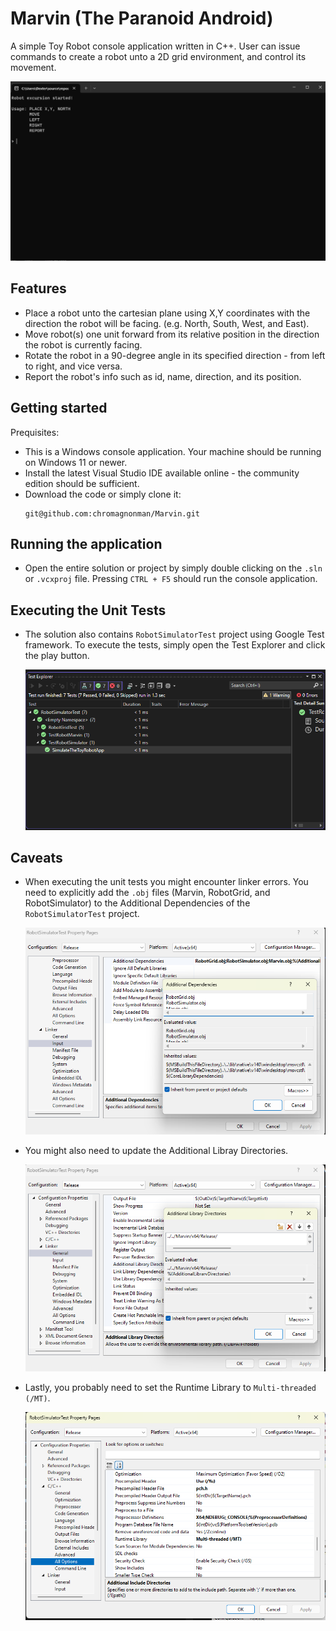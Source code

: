 # Marvin (The Paranoid Android)
A simple Toy Robot console application written in C++. User can issue commands to create a robot unto a 2D grid environment, and control its movement.

![SimulatorMenu](SImulatorMenu.png)

## Features

- Place a robot unto the cartesian plane using X,Y coordinates with the direction the robot will be facing. (e.g. North, South, West, and East).
- Move robot(s) one unit forward from its relative position in the direction the robot is currently facing.
- Rotate the robot in a 90-degree angle in its specified direction - from left to right, and vice versa.
- Report the robot's info such as id, name, direction, and its position.

## Getting started
Prequisites:
- This is a Windows console application. Your machine should be running on Windows 11 or newer.
- Install the latest Visual Studio IDE available online - the community edition should be sufficient.
- Download the code or simply clone it:
	```
	git@github.com:chromagnonman/Marvin.git
	```
## Running the application
-  Open the entire solution or project by simply double clicking on the `.sln` or `.vcxproj` file. Pressing `CTRL + F5` should run the console application.

## Executing the Unit Tests
- The solution also contains `RobotSimulatorTest` project using Google Test framework. To execute the tests, simply open the Test Explorer and click the play button.

	![TestExplorer](TestExplorer.png)

## Caveats
- When executing the unit tests you might encounter linker errors. You need to explicitly add the `.obj` files (Marvin, RobotGrid, and RobotSimulator) to the Additional Dependencies
  of the `RobotSimulatorTest` project.

	![Linker](Linker.png)
- You might also need to update the Additional Libray Directories.

	![IncludeDirectories](IncludeDirectories.png)
- Lastly, you probably need to set the Runtime Library to `Multi-threaded (/MT)`.

	![RuntimeLibrary](RuntimeLibrary.png)
	

